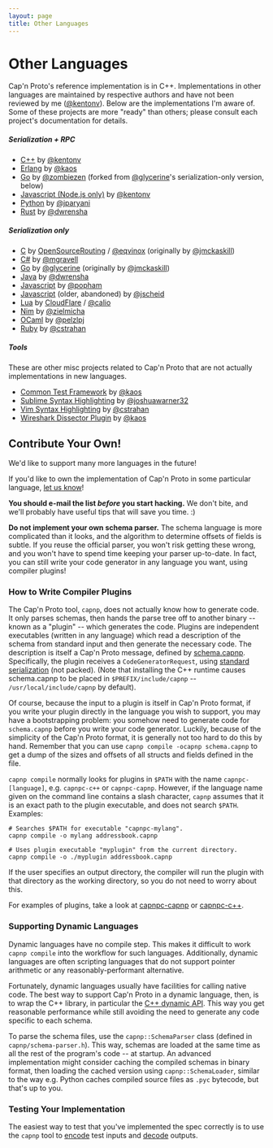 ```yaml
---
layout: page
title: Other Languages
---
```


# Other Languages

Cap'n Proto's reference implementation is in C++.  Implementations in other languages are
maintained by respective authors and have not been reviewed by me
([@kentonv](https://github.com/kentonv)). Below are the implementations I'm aware
of. Some of these projects are more "ready" than others; please consult each
project's documentation for details.

##### Serialization + RPC

* [C++](cxx.html) by [@kentonv](https://github.com/kentonv)
* [Erlang](http://ecapnp.astekk.se/) by [@kaos](https://github.com/kaos)
* [Go](https://github.com/zombiezen/go-capnproto2) by [@zombiezen](https://github.com/zombiezen) (forked from [@glycerine](https://github.com/glycerine)'s serialization-only version, below)
* [Javascript (Node.js only)](https://github.com/kentonv/node-capnp) by [@kentonv](https://github.com/kentonv)
* [Python](http://jparyani.github.io/pycapnp/) by [@jparyani](https://github.com/jparyani)
* [Rust](https://github.com/dwrensha/capnproto-rust) by [@dwrensha](https://github.com/dwrensha)

##### Serialization only

* [C](https://github.com/opensourcerouting/c-capnproto) by [OpenSourceRouting](https://www.opensourcerouting.org/) / [@eqvinox](https://github.com/eqvinox) (originally by [@jmckaskill](https://github.com/jmckaskill))
* [C#](https://github.com/mgravell/capnproto-net) by [@mgravell](https://github.com/mgravell)
* [Go](https://github.com/glycerine/go-capnproto) by [@glycerine](https://github.com/glycerine) (originally by [@jmckaskill](https://github.com/jmckaskill))
* [Java](https://github.com/dwrensha/capnproto-java/) by [@dwrensha](https://github.com/dwrensha)
* [Javascript](https://github.com/popham/capnp-js-base) by [@popham](https://github.com/popham)
* [Javascript](https://github.com/jscheid/capnproto-js) (older, abandoned) by [@jscheid](https://github.com/jscheid)
* [Lua](https://github.com/cloudflare/lua-capnproto) by [CloudFlare](http://www.cloudflare.com/) / [@calio](https://github.com/calio)
* [Nim](https://github.com/zielmicha/capnp.nim) by [@zielmicha](https://github.com/zielmicha)
* [OCaml](https://github.com/pelzlpj/capnp-ocaml) by [@pelzlpj](https://github.com/pelzlpj)
* [Ruby](https://github.com/cstrahan/capnp-ruby) by [@cstrahan](https://github.com/cstrahan)

##### Tools

These are other misc projects related to Cap'n Proto that are not actually implementations in
new languages.

* [Common Test Framework](https://github.com/kaos/capnp_test) by [@kaos](https://github.com/kaos)
* [Sublime Syntax Highlighting](https://github.com/joshuawarner32/capnproto-sublime) by
  [@joshuawarner32](https://github.com/joshuawarner32)
* [Vim Syntax Highlighting](https://github.com/cstrahan/vim-capnp) by
  [@cstrahan](https://github.com/cstrahan)
* [Wireshark Dissector Plugin](https://github.com/kaos/wireshark-plugins) by [@kaos](https://github.com/kaos)

## Contribute Your Own!

We'd like to support many more languages in the future!

If you'd like to own the implementation of Cap'n Proto in some particular language,
[let us know](https://groups.google.com/group/capnproto)!

**You should e-mail the list _before_ you start hacking.**  We don't bite, and we'll probably have
useful tips that will save you time.  :)

**Do not implement your own schema parser.**  The schema language is more complicated than it
looks, and the algorithm to determine offsets of fields is subtle.  If you reuse the official
parser, you won't risk getting these wrong, and you won't have to spend time keeping your parser
up-to-date.  In fact, you can still write your code generator in any language you want, using
compiler plugins!

### How to Write Compiler Plugins

The Cap'n Proto tool, `capnp`, does not actually know how to generate code.  It only parses schemas,
then hands the parse tree off to another binary -- known as a "plugin" -- which generates the code.
Plugins are independent executables (written in any language) which read a description of the
schema from standard input and then generate the necessary code.  The description is itself a
Cap'n Proto message, defined by
[schema.capnp](https://github.com/sandstorm-io/capnproto/blob/master/c%2B%2B/src/capnp/schema.capnp).
Specifically, the plugin receives a `CodeGeneratorRequest`, using
[standard serialization](encoding.html#serialization-over-a-stream)
(not packed).  (Note that installing the C++ runtime causes schema.capnp to be placed in
`$PREFIX/include/capnp` -- `/usr/local/include/capnp` by default).

Of course, because the input to a plugin is itself in Cap'n Proto format, if you write your
plugin directly in the language you wish to support, you may have a bootstrapping problem:  you
somehow need to generate code for `schema.capnp` before you write your code generator.  Luckily,
because of the simplicity of the Cap'n Proto format, it is generally not too hard to do this by
hand.  Remember that you can use `capnp compile -ocapnp schema.capnp` to get a dump of the sizes
and offsets of all structs and fields defined in the file.

`capnp compile` normally looks for plugins in `$PATH` with the name `capnpc-[language]`, e.g.
`capnpc-c++` or `capnpc-capnp`.  However, if the language name given on the command line contains
a slash character, `capnp` assumes that it is an exact path to the plugin executable, and does not
search `$PATH`.  Examples:

    # Searches $PATH for executable "capnpc-mylang".
    capnp compile -o mylang addressbook.capnp

    # Uses plugin executable "myplugin" from the current directory.
    capnp compile -o ./myplugin addressbook.capnp

If the user specifies an output directory, the compiler will run the plugin with that directory
as the working directory, so you do not need to worry about this.

For examples of plugins, take a look at
[capnpc-capnp](https://github.com/sandstorm-io/capnproto/blob/master/c%2B%2B/src/capnp/compiler/capnpc-capnp.c%2B%2B)
or [capnpc-c++](https://github.com/sandstorm-io/capnproto/blob/master/c%2B%2B/src/capnp/compiler/capnpc-c%2B%2B.c%2B%2B).

### Supporting Dynamic Languages

Dynamic languages have no compile step.  This makes it difficult to work `capnp compile` into the
workflow for such languages.  Additionally, dynamic languages are often scripting languages that do
not support pointer arithmetic or any reasonably-performant alternative.

Fortunately, dynamic languages usually have facilities for calling native code.  The best way to
support Cap'n Proto in a dynamic language, then, is to wrap the C++ library, in particular the
[C++ dynamic API](cxx.html#dynamic-reflection).  This way you get reasonable performance while
still avoiding the need to generate any code specific to each schema.

To parse the schema files, use the `capnp::SchemaParser` class (defined in `capnp/schema-parser.h`).
This way, schemas are loaded at the same time as all the rest of the program's code -- at startup.
An advanced implementation might consider caching the compiled schemas in binary format, then
loading the cached version using `capnp::SchemaLoader`, similar to the way e.g. Python caches
compiled source files as `.pyc` bytecode, but that's up to you.

### Testing Your Implementation

The easiest way to test that you've implemented the spec correctly is to use the `capnp` tool
to [encode](capnp-tool.html#encoding-messages) test inputs and
[decode](capnp-tool.html#decoding-messages) outputs.
